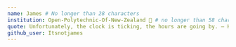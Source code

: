 ```yaml
---
name: James # No longer than 28 characters
institution: Open-Polytechnic-Of-New-Zealand 🚩 # no longer than 58 characters
quote: Unfortunately, the clock is ticking, the hours are going by. ― Haruki Murakami # no longer than 100 characters, avoid using quotes(") to guarantee the format remains the same.
github_user: Itsnotjames
---
```

